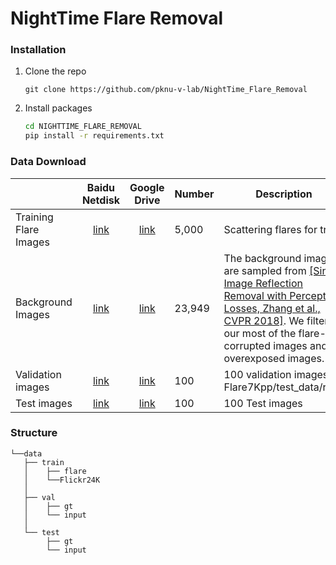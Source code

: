 # NightTime Flare Removal

### Installation
1. Clone the repo
   ```
   git clone https://github.com/pknu-v-lab/NightTime_Flare_Removal
   ```

2. Install packages
   ```bash
   cd NIGHTTIME_FLARE_REMOVAL
   pip install -r requirements.txt
   ```






### Data Download

|     | Baidu Netdisk | Google Drive | Number | Description|
| :--- | :--: | :----: | :---- | ---- |
| Training Flare Images| [link](https://pan.baidu.com/s/1UlDPyZ_YRwyBpmPR1SXRwQ?pwd=mipi) | [link](https://drive.google.com/file/d/1eBSEayNuJqfwG-Md4PdeA_PJ3MQaqnXi/view?usp=share_link) | 5,000 |Scattering flares for train 
| Background Images| [link](https://pan.baidu.com/s/1BYPRCNSsVmn4VvuU4y4C-Q?pwd=zoyv) | [link](https://drive.google.com/file/d/1GNFGWfUbgXfELx5fZtjTjU2qqWnEa-Lr/view) | 23,949 | The background images are sampled from [[Single Image Reflection Removal with Perceptual Losses, Zhang et al., CVPR 2018]](https://people.eecs.berkeley.edu/~cecilia77/project-pages/reflection.html). We filter our most of the flare-corrupted images and overexposed images.|
| Validation images | [link](https://pan.baidu.com/share/init?surl=iNomlQuapPdJqtg3_uX_Fg&pwd=nips) | [link](https://drive.google.com/file/d/1PPXWxn7gYvqwHX301SuWmjI7IUUtqxab/view) | 100 | 100 validation images <br/> Flare7Kpp/test_data/real/
| Test images | [link](https://pan.baidu.com/s/1fqvvxuCDMCwjLTORCJmG_g?pwd=mipi%20) | [link](https://drive.google.com/file/d/1-to2HVlgz-SD-xonXU1GrCN8n8d4B2T4/view?usp=share_link) | 100 | 100 Test images

### Structure
```
└──data
   ├── train 
   │    ├── flare
   │    └──Flickr24K 
   │
   ├── val
   │    ├── gt
   │    └── input
   │
   └── test
        ├── gt
        └── input
```
